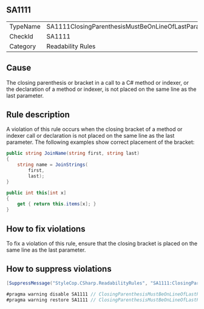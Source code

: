 ﻿## SA1111

<table>
<tr>
  <td>TypeName</td>
  <td>SA1111ClosingParenthesisMustBeOnLineOfLastParameter</td>
</tr>
<tr>
  <td>CheckId</td>
  <td>SA1111</td>
</tr>
<tr>
  <td>Category</td>
  <td>Readability Rules</td>
</tr>
</table>

## Cause

The closing parenthesis or bracket in a call to a C# method or indexer, or the declaration of a method or indexer, is not placed on the same line as the last parameter.

## Rule description

A violation of this rule occurs when the closing bracket of a method or indexer call or declaration is not placed on the same line as the last parameter. The following examples show correct placement of the bracket:

```csharp
public string JoinName(string first, string last)
{
    string name = JoinStrings(
        first, 
        last);
}

public int this[int x]
{
    get { return this.items[x]; }
}
```

## How to fix violations

To fix a violation of this rule, ensure that the closing bracket is placed on the same line as the last parameter.

## How to suppress violations

```csharp
[SuppressMessage("StyleCop.CSharp.ReadabilityRules", "SA1111:ClosingParenthesisMustBeOnLineOfLastParameter", Justification = "Reviewed.")]
```

```csharp
#pragma warning disable SA1111 // ClosingParenthesisMustBeOnLineOfLastParameter
#pragma warning restore SA1111 // ClosingParenthesisMustBeOnLineOfLastParameter
```
